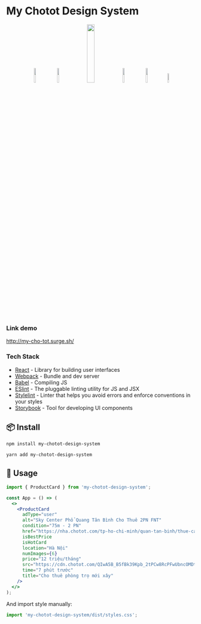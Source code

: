 # My Chotot Design System

<div align="center">
  <img src="https://seeklogo.com/images/R/react-logo-7B3CE81517-seeklogo.com.png" width="10%" />
  &nbsp;
  <img src="https://github.com/webpack/media/blob/master/logo/icon-square-big.svg" width="10%" />
  &nbsp;
  <img src="https://d33wubrfki0l68.cloudfront.net/7a197cfe44548cc1a3f581152af70a3051e11671/78df8/img/babel.svg" width="20%" />
  &nbsp;
  <img src="https://eslint.org/assets/img/logo.svg" width="10%" />
  &nbsp;
  <img src="https://seeklogo.com/images/S/stylelint-logo-631B4EAA36-seeklogo.com.png" width="10%" />
   &nbsp;
  <img src="https://raw.githubusercontent.com/react-theming/storybook-addon-material-ui/master/docs/logos/Storybook.png" width="8%" />
</div>

### Link demo
http://my-cho-tot.surge.sh/

### Tech Stack
- [React][reactjs] - Library for building user interfaces
- [Webpack][webpack] - Bundle and dev server
- [Babel][babeljs] - Compiling JS
- [ESlint][eslint] - The pluggable linting utility for JS and JSX
- [Stylelint][stylelint] - Linter that helps you avoid errors and enforce conventions in your styles
- [Storybook][storybook] - Tool for developing UI components

## 📦 Install

```bash
npm install my-chotot-design-system
```

```bash
yarn add my-chotot-design-system
```

## 🔨 Usage

```jsx
import { ProductCard } from 'my-chotot-design-system';

const App = () => (
  <>
    <ProductCard
      adType="user"
      alt="Sky Center Phổ Quang Tân Bình Cho Thuê 2PN FNT"
      condition="75m - 2 PN"
      href="https://nha.chotot.com/tp-ho-chi-minh/quan-tan-binh/thue-can-ho-chung-cu/79232897.htm"
      isBestPrice
      isHotCard
      location="Hà Nội"
      numImages={6}
      price="12 triệu/tháng"
      src="https://cdn.chotot.com/QIwA5B_B5fBk39Kpb_2tPCw8RcPFwUbncOMDtEK09t4/preset:listing/plain/00b502d729a6fc50efcd09cbf7d3f711-2692465108042704753.jpg"
      time="7 phút trước"
      title="Cho thuê phòng trọ mới xây"
    />
  </>
);
```
And import style manually:

```jsx
import 'my-chotot-design-system/dist/styles.css';
```

[reactjs]: https://reactjs.org
[babeljs]: https://babeljs.io
[webpack]: https://webpack.js.org
[eslint]: https://eslint.org
[stylelint]: https://stylelint.io
[storybook]: https://storybook.js.org
